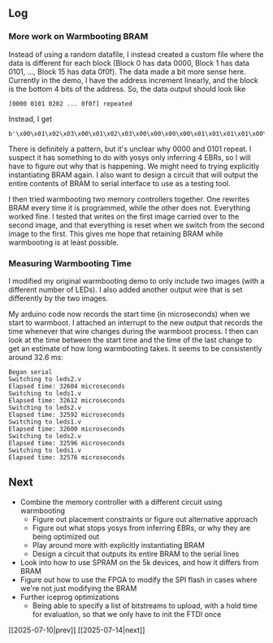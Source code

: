 ## Log
### More work on Warmbooting BRAM
Instead of using a random datafile, I instead created a custom file where the data is different for each block (Block 0 has data 0000, Block 1 has data 0101, ..., Block 15 has data 0f0f). The data made a bit more sense here. Currently in the demo, I have the address increment linearly, and the block is the bottom 4 bits of the address. So, the data output should look like 
```
[0000 0101 0202 ... 0f0f] repeated
```
Instead, I get
```
b'\x00\x01\x02\x03\x00\x01\x02\x03\x00\x00\x00\x00\x01\x01\x01\x01\x00\x01\x02\x03\x00\x01\x02\x03\x00\x00\x00\x00\x01\x01\x01\x01'
```
There is definitely a pattern, but it's unclear why 0000 and 0101 repeat. I suspect it has something to do with yosys only inferring 4 EBRs, so I will have to figure out why that is happening. We might need to trying explicitly instantiating BRAM again. I also want to design a circuit that will output the entire contents of BRAM to serial interface to use as a testing tool. 

I then tried warmbooting two memory controllers together. One rewrites BRAM every time it is programmed, while the other does not. Everything worked fine. I tested that writes on the first image carried over to the second image, and that everything is reset when we switch from the second image to the first. This gives me hope that retaining BRAM while warmbooting is at least possible. 

### Measuring Warmbooting Time
I modified my original warmbooting demo to only include two images (with a different number of LEDs). I also added another output wire that is set differently by the two images. 

My arduino code now records the start time (in microseconds) when we start to warmboot. I attached an interrupt to the new output that records the time whenever that wire changes during the warmboot process. I then can look at the time between the start time and the time of the last change to get an estimate of how long warmbooting takes. It seems to be consistently around 32.6 ms:
```
Began serial
Switching to leds2.v
Elapsed time: 32604 microseconds
Switching to leds1.v
Elapsed time: 32612 microseconds
Switching to leds2.v
Elapsed time: 32592 microseconds
Switching to leds1.v
Elapsed time: 32600 microseconds
Switching to leds2.v
Elapsed time: 32596 microseconds
Switching to leds1.v
Elapsed time: 32576 microseconds
```
## Next
- Combine the memory controller with a different circuit using warmbooting
	- Figure out placement constraints or figure out alternative approach
	- Figure out what stops yosys from inferring EBRs, or why they are being optimized out
	- Play around more with explicitly instantiating BRAM
	- Design a circuit that outputs its entire BRAM to the serial lines
- Look into how to use SPRAM on the 5k devices, and how it differs from BRAM
- Figure out how to use the FPGA to modify the SPI flash in cases where we're not just modifying the BRAM
- Further iceprog optimizations
	- Being able to specify a list of bitstreams to upload, with a hold time for evaluation, so that we only have to init the FTDI once

[[2025-07-10|prev]] [[2025-07-14|next]]
